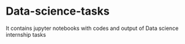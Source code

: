 # Data-science-tasks
It contains jupyter notebooks with codes and output of Data science internship tasks

